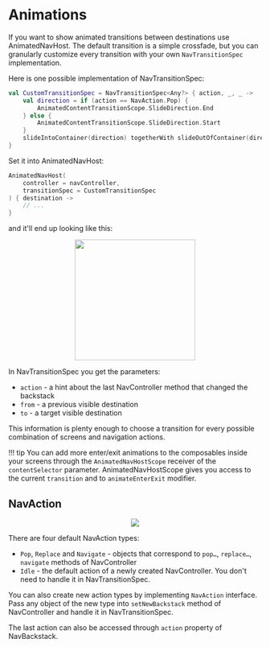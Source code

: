 # Animations

If you want to show animated transitions between destinations use AnimatedNavHost. The default transition is a simple crossfade, but you can granularly customize every transition with your own `NavTransitionSpec` implementation.

Here is one possible implementation of NavTransitionSpec:

```kotlin
val CustomTransitionSpec = NavTransitionSpec<Any?> { action, _, _ ->
    val direction = if (action == NavAction.Pop) {
        AnimatedContentTransitionScope.SlideDirection.End
    } else {
        AnimatedContentTransitionScope.SlideDirection.Start
    }
    slideIntoContainer(direction) togetherWith slideOutOfContainer(direction)
}
```

Set it into AnimatedNavHost:

```kotlin
AnimatedNavHost(
    controller = navController,
    transitionSpec = CustomTransitionSpec
) { destination ->
    // ...
}
```

and it'll end up looking like this:

<p align="center">
    <img width="240" src="https://user-images.githubusercontent.com/5606565/152329115-827e073e-c59d-4793-9f03-f9f684037a28.gif" />
</p>

In NavTransitionSpec you get the parameters:

- `action` - a hint about the last NavController method that changed the backstack
- `from` - a previous visible destination
- `to` - a target visible destination

This information is plenty enough to choose a transition for every possible combination of screens and navigation actions.

!!! tip
    You can add more enter/exit animations to the composables inside your screens through the `AnimatedNavHostScope` receiver of the `contentSelector` parameter. AnimatedNavHostScope gives you access to the current `transition` and to `animateEnterExit` modifier.

## NavAction

<p align="center">
    <img src="https://user-images.githubusercontent.com/5606565/199279387-e3f7593a-1088-4b05-9d96-172da420cd1b.svg" />
</p>

There are four default NavAction types:

- `Pop`, `Replace` and `Navigate` - objects that correspond to `pop…`, `replace…`, `navigate` methods of NavController
- `Idle` - the default action of a newly created NavController. You don't need to handle it in NavTransitionSpec.

You can also create new action types by implementing `NavAction` interface. Pass any object of the new type into `setNewBackstack` method of NavController and handle it in NavTransitionSpec.

The last action can also be accessed through `action` property of NavBackstack.